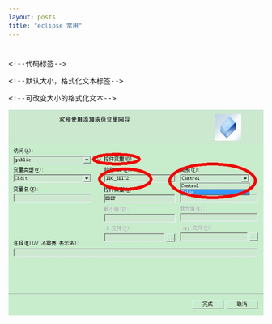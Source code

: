```yaml
---
layout: posts
title: "eclipse 常用"
---
```


# <font size="6"></font><!--文章标题，黑色、6大小-->
# <font color="blue" size="4"></font><!--一级小节，蓝色、4大小-->
# <font color="blue" size="3"></font><!--二级小节，蓝色、3大小-->
<xmp class="prettyprint linenums"><!--代码标签-->
</xmp>
<xmp class="my_xmp_class"><!--默认大小，格式化文本标签-->
</xmp>
<xmp style="white-space: pre-wrap; word-wrap: break-word; font-size: 14px;"><!--可改变大小的格式化文本-->
</xmp>
![向导](/images/DDXDDV/向导.jpg)<br><!--图片，绝对地址-->